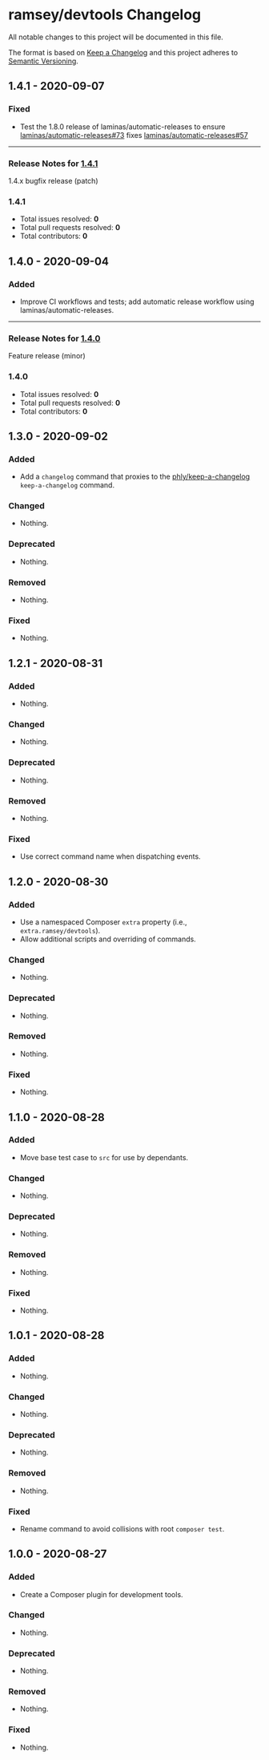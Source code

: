 # ramsey/devtools Changelog

All notable changes to this project will be documented in this file.

The format is based on [Keep a Changelog](http://keepachangelog.com/en/1.0.0/)
and this project adheres to [Semantic Versioning](http://semver.org/spec/v2.0.0.html).

## 1.4.1 - 2020-09-07

### Fixed

- Test the 1.8.0 release of laminas/automatic-releases to ensure [laminas/automatic-releases#73](https://github.com/laminas/automatic-releases/pull/73) fixes [laminas/automatic-releases#57](https://github.com/laminas/automatic-releases/issues/57)


-----

### Release Notes for [1.4.1](https://github.com/ramsey/devtools/milestone/3)

1.4.x bugfix release (patch)

### 1.4.1

- Total issues resolved: **0**
- Total pull requests resolved: **0**
- Total contributors: **0**

## 1.4.0 - 2020-09-04

### Added

- Improve CI workflows and tests; add automatic release workflow using laminas/automatic-releases.


-----

### Release Notes for [1.4.0](https://github.com/ramsey/devtools/milestone/2)

Feature release (minor)

### 1.4.0

- Total issues resolved: **0**
- Total pull requests resolved: **0**
- Total contributors: **0**

## 1.3.0 - 2020-09-02

### Added

- Add a `changelog` command that proxies to the [phly/keep-a-changelog](https://github.com/phly/keep-a-changelog) `keep-a-changelog` command.

### Changed

- Nothing.

### Deprecated

- Nothing.

### Removed

- Nothing.

### Fixed

- Nothing.

## 1.2.1 - 2020-08-31

### Added

- Nothing.

### Changed

- Nothing.

### Deprecated

- Nothing.

### Removed

- Nothing.

### Fixed

- Use correct command name when dispatching events.

## 1.2.0 - 2020-08-30

### Added

- Use a namespaced Composer `extra` property (i.e., `extra.ramsey/devtools`).
- Allow additional scripts and overriding of commands.

### Changed

- Nothing.

### Deprecated

- Nothing.

### Removed

- Nothing.

### Fixed

- Nothing.

## 1.1.0 - 2020-08-28

### Added

- Move base test case to `src` for use by dependants.

### Changed

- Nothing.

### Deprecated

- Nothing.

### Removed

- Nothing.

### Fixed

- Nothing.

## 1.0.1 - 2020-08-28

### Added

- Nothing.

### Changed

- Nothing.

### Deprecated

- Nothing.

### Removed

- Nothing.

### Fixed

- Rename command to avoid collisions with root `composer test`.

## 1.0.0 - 2020-08-27

### Added

- Create a Composer plugin for development tools.

### Changed

- Nothing.

### Deprecated

- Nothing.

### Removed

- Nothing.

### Fixed

- Nothing.
